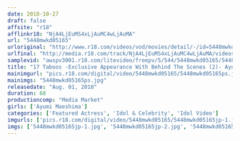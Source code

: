 ```yaml
---
date: 2018-10-27
draft: false
affsite: "r18"
afflinkr18: "NjA4LjEuMS4xLjAuMC4wLjAuMA"
url: "5448mwkd05165"
urloriginal: "http://www.r18.com/videos/vod/movies/detail/-/id=5448mwkd05165"
urlfinal: "http://media.r18.com/track/NjA4LjEuMS4xLjAuMC4wLjAuMA/videos/vod/movies/detail/-/id=5448mwkd05165"
samplevid: "awspv3001.r18.com/litevideo/freepv/5/544/5448mwkd05165/5448mwkd05165_dmb_w.mp4"
title: "17 Taboos -Exclusive Appearance With Behind The Scenes (2)- Ayumi Maejima"
mainimgurl: "pics.r18.com/digital/video/5448mwkd05165/5448mwkd05165ps.jpg"
mainimgs: "5448mwkd05165ps.jpg"
releasedate: "Aug. 01, 2018"
duration: 68
productioncomp: "Media Market"
girls: ['Ayumi Maeshima']
categories: ['Featured Actress', 'Idol & Celebrity', 'Idol Video']
imgurls: ['pics.r18.com/digital/video/5448mwkd05165/5448mwkd05165jp-1.jpg', 'pics.r18.com/digital/video/5448mwkd05165/5448mwkd05165jp-2.jpg', 'pics.r18.com/digital/video/5448mwkd05165/5448mwkd05165jp-3.jpg', 'pics.r18.com/digital/video/5448mwkd05165/5448mwkd05165jp-4.jpg', 'pics.r18.com/digital/video/5448mwkd05165/5448mwkd05165jp-5.jpg', 'pics.r18.com/digital/video/5448mwkd05165/5448mwkd05165jp-6.jpg', 'pics.r18.com/digital/video/5448mwkd05165/5448mwkd05165jp-7.jpg', 'pics.r18.com/digital/video/5448mwkd05165/5448mwkd05165jp-8.jpg', 'pics.r18.com/digital/video/5448mwkd05165/5448mwkd05165jp-9.jpg', 'pics.r18.com/digital/video/5448mwkd05165/5448mwkd05165jp-10.jpg', 'pics.r18.com/digital/video/5448mwkd05165/5448mwkd05165jp-11.jpg', 'pics.r18.com/digital/video/5448mwkd05165/5448mwkd05165jp-12.jpg', 'pics.r18.com/digital/video/5448mwkd05165/5448mwkd05165jp-13.jpg', 'pics.r18.com/digital/video/5448mwkd05165/5448mwkd05165jp-14.jpg', 'pics.r18.com/digital/video/5448mwkd05165/5448mwkd05165jp-15.jpg', 'pics.r18.com/digital/video/5448mwkd05165/5448mwkd05165jp-16.jpg', 'pics.r18.com/digital/video/5448mwkd05165/5448mwkd05165jp-17.jpg', 'pics.r18.com/digital/video/5448mwkd05165/5448mwkd05165jp-18.jpg', 'pics.r18.com/digital/video/5448mwkd05165/5448mwkd05165jp-19.jpg', 'pics.r18.com/digital/video/5448mwkd05165/5448mwkd05165jp-20.jpg']
imgs: ['5448mwkd05165jp-1.jpg', '5448mwkd05165jp-2.jpg', '5448mwkd05165jp-3.jpg', '5448mwkd05165jp-4.jpg', '5448mwkd05165jp-5.jpg', '5448mwkd05165jp-6.jpg', '5448mwkd05165jp-7.jpg', '5448mwkd05165jp-8.jpg', '5448mwkd05165jp-9.jpg', '5448mwkd05165jp-10.jpg', '5448mwkd05165jp-11.jpg', '5448mwkd05165jp-12.jpg', '5448mwkd05165jp-13.jpg', '5448mwkd05165jp-14.jpg', '5448mwkd05165jp-15.jpg', '5448mwkd05165jp-16.jpg', '5448mwkd05165jp-17.jpg', '5448mwkd05165jp-18.jpg', '5448mwkd05165jp-19.jpg', '5448mwkd05165jp-20.jpg']
---
```

